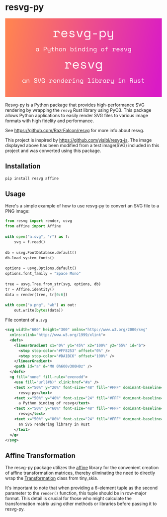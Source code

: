 # resvg-py

![title](https://github.com/briceyan/resvg-py/blob/main/images/a.png?raw=true)

Resvg-py is a Python package that provides high-performance SVG rendering by wrapping the `resvg` Rust library using PyO3. This package allows Python applications to easily render SVG files to various image formats with high fidelity and performance.

See https://github.com/RazrFalcon/resvg for more info about resvg.

This project is inspired by https://github.com/yisibl/resvg-js. The image displayed above has been modified from a test image(SVG) included in this project and was converted using this package.

## Installation

```sh
pip install resvg affine
```

## Usage

Here's a simple example of how to use resvg-py to convert an SVG file to a PNG image:

```python
from resvg import render, usvg
from affine import Affine

with open("a.svg", "r") as f:
    svg = f.read()

db = usvg.FontDatabase.default()
db.load_system_fonts()

options = usvg.Options.default()
options.font_family = "Space Mono"

tree = usvg.Tree.from_str(svg, options, db)
tr = Affine.identity()
data = render(tree, tr[0:6])

with open("a.png", "wb") as out:
    out.write(bytes(data))
```

File content of `a.svg`

```xml
<svg width="600" height="300" xmlns="http://www.w3.org/2000/svg"
  xmlns:xlink="http://www.w3.org/1999/xlink">
  <defs>
    <linearGradient x1="0%" y1="45%" x2="100%" y2="55%" id="b">
      <stop stop-color="#FF8253" offset="0%" />
      <stop stop-color="#DA1BC6" offset="100%" />
    </linearGradient>
    <path id="a" d="M0 0h600v300H0z" />
  </defs>
  <g fill="none" fill-rule="evenodd">
    <use fill="url(#b)" xlink:href="#a" />
    <text x="50%" y="20%" font-size="48" fill="#FFF" dominant-baseline="middle" text-anchor="middle">
      resvg-py</text>
    <text x="50%" y="40%" font-size="24" fill="#FFF" dominant-baseline="middle" text-anchor="middle">
      a Python binding of resvg</text>
    <text x="50%" y="60%" font-size="48" fill="#FFF" dominant-baseline="middle" text-anchor="middle">
      resvg</text>
    <text x="50%" y="80%" font-size="24" fill="#FFF" dominant-baseline="middle" text-anchor="middle">
      an SVG rendering library in Rust
    </text>
  </g>
</svg>
```

## Affine Transformation

The resvg-py package utilizes the [affine](https://github.com/rasterio/affine) library for the convenient creation of affine transformation matrices, thereby eliminating the need to directly wrap the [Transformation](https://docs.rs/tiny-skia/0.11.4/tiny_skia/struct.Transform.html) class from tiny_skia.

It's important to note that when providing a 6-element tuple as the second parameter to the `render()` function, this tuple should be in row-major format. This detail is crucial for those who might calculate the transformation matrix using other methods or libraries before passing it to resvg-py.
